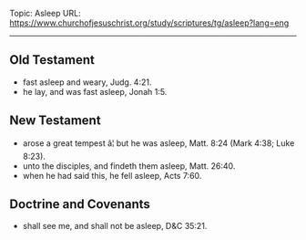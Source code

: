 Topic: Asleep
URL: https://www.churchofjesuschrist.org/study/scriptures/tg/asleep?lang=eng

---

## Old Testament

- fast asleep and weary, Judg. 4:21.
- he lay, and was fast asleep, Jonah 1:5.

## New Testament

- arose a great tempest â¦ but he was asleep, Matt. 8:24 (Mark 4:38; Luke 8:23).
- unto the disciples, and findeth them asleep, Matt. 26:40.
- when he had said this, he fell asleep, Acts 7:60.

## Doctrine and Covenants

- shall see me, and shall not be asleep, D&C 35:21.

